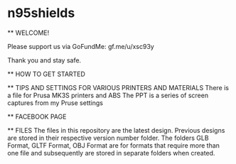# n95shields

** WELCOME!

Please support us via GoFundMe: gf.me/u/xsc93y

Thank you and stay safe.


** HOW TO GET STARTED

** TIPS AND SETTINGS FOR VARIOUS PRINTERS AND MATERIALS
There is a file for Prusa MK3S printers and ABS
The PPT is a series of screen captures from my Pruse settings

** FACEBOOK PAGE

** FILES
The files in this repository are the latest design.  Previous designs are stored in their respective version number folder.
The folders GLB Format, GLTF Format, OBJ Format are for formats that require more than one file and subsequently are stored in separate folders when created.
